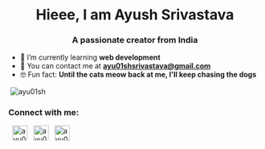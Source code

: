 <!---
ayu01sh/ayu01sh is a ✨ special ✨ repository because its `README.md` (this file) appears on your GitHub profile.
You can click the Preview link to take a look at your changes.
--->

<h1 align="center">Hieee, I am Ayush Srivastava</h1>
<h3 align="center">A passionate creator from India</h3>

- 🌱 I’m currently learning **web development**
- 📧 You can contact me at **ayu01shsrivastava@gmail.com**
- 🤓 Fun fact: **Until the cats meow back at me, I'll keep chasing the dogs**

<p>&nbsp;<img align="center" src="https://github-readme-stats.vercel.app/api?username=ayu01sh&show_icons=true&locale=en" alt="ayu01sh" /></p>

<h3 align="left">Connect with me:</h3>
<p align="left">
&nbsp;
<a href="https://linkedin.com/in/ayu01sh" target="blank"><img align="center" src="https://raw.githubusercontent.com/rahuldkjain/github-profile-readme-generator/master/src/images/icons/Social/linked-in-alt.svg" alt="ayu01sh" height="30"/></a> 
&nbsp;
<a href="https://instagram.com/ayu01sh" target="blank"><img align="center" src="https://raw.githubusercontent.com/rahuldkjain/github-profile-readme-generator/master/src/images/icons/Social/instagram.svg" alt="ayu01sh" height="30"/></a>
&nbsp;
<a href="https://twitter.com/ayu01sh" target="blank"><img align="center" src="https://raw.githubusercontent.com/rahuldkjain/github-profile-readme-generator/master/src/images/icons/Social/twitter.svg" alt="ayu01sh" height="30"/></a>
</p>
